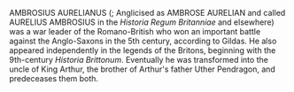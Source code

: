 AMBROSIUS AURELIANUS (; Anglicised as AMBROSE AURELIAN and called AURELIUS AMBROSIUS in the _Historia Regum Britanniae_ and elsewhere) was a war leader of the Romano-British who won an important battle against the Anglo-Saxons in the 5th century, according to Gildas. He also appeared independently in the legends of the Britons, beginning with the 9th-century _Historia Brittonum_. Eventually he was transformed into the uncle of King Arthur, the brother of Arthur's father Uther Pendragon, and predeceases them both.
